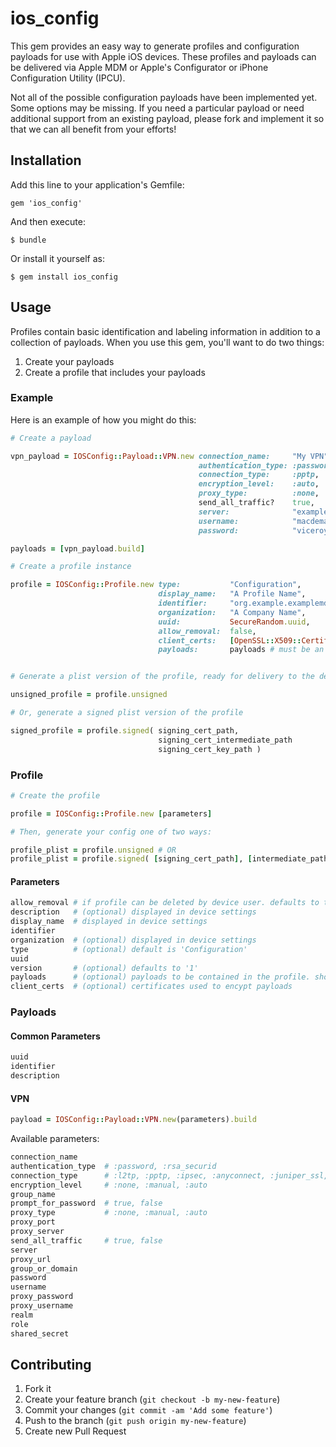 # ios_config

This gem provides an easy way to generate profiles and configuration payloads for use with Apple iOS devices. These profiles and payloads can be delivered via Apple MDM or Apple's Configurator or iPhone Configuration Utility (IPCU).

Not all of the possible configuration payloads have been implemented yet. Some options may be missing. If you need a particular payload or need additional support from an existing payload, please fork and implement it so that we can all benefit from your efforts!

## Installation

Add this line to your application's Gemfile:

    gem 'ios_config'

And then execute:

    $ bundle

Or install it yourself as:

    $ gem install ios_config

## Usage

Profiles contain basic identification and labeling information in addition to a collection of payloads. When you use this gem, you'll want to do two things:

1. Create your payloads
2. Create a profile that includes your payloads

### Example

Here is an example of how you might do this:

```ruby
# Create a payload

vpn_payload = IOSConfig::Payload::VPN.new connection_name:     "My VPN",
                                          authentication_type: :password,
                                          connection_type:     :pptp,
                                          encryption_level:    :auto,
                                          proxy_type:          :none,
                                          send_all_traffic?    true,
                                          server:              "example.org",
                                          username:            "macdemarco",
                                          password:            "viceroy"

payloads = [vpn_payload.build]

# Create a profile instance

profile = IOSConfig::Profile.new type:           "Configuration",
                                 display_name:   "A Profile Name",
                                 identifier:     "org.example.examplemdmservice.exampleprofile",
                                 organization:   "A Company Name",
                                 uuid:           SecureRandom.uuid,
                                 allow_removal:  false,
                                 client_certs:   [OpenSSL::X509::Certificate.new], # Array of client certificates
                                 payloads:       payloads # must be an array when type is "Configuration" 


# Generate a plist version of the profile, ready for delivery to the device

unsigned_profile = profile.unsigned

# Or, generate a signed plist version of the profile

signed_profile = profile.signed( signing_cert_path,
                                 signing_cert_intermediate_path
                                 signing_cert_key_path )
```

### Profile

```ruby
# Create the profile

profile = IOSConfig::Profile.new [parameters]

# Then, generate your config one of two ways:

profile_plist = profile.unsigned # OR
profile_plist = profile.signed( [signing_cert_path], [intermediate_path], [key_path] )
```

#### Parameters

```ruby
allow_removal # if profile can be deleted by device user. defaults to true
description   # (optional) displayed in device settings 
display_name  # displayed in device settings
identifier
organization  # (optional) displayed in device settings
type          # (optional) default is 'Configuration'
uuid
version       # (optional) defaults to '1'
payloads      # (optional) payloads to be contained in the profile. should be an array if type is 'Configuration'
client_certs  # (optional) certificates used to encypt payloads
```

### Payloads

#### Common Parameters

```ruby
uuid
identifier
description
```

#### VPN

```ruby
payload = IOSConfig::Payload::VPN.new(parameters).build
```

Available parameters:

```ruby
connection_name    
authentication_type  # :password, :rsa_securid
connection_type      # :l2tp, :pptp, :ipsec, :anyconnect, :juniper_ssl, :f5_ssl, :sonicwall_modile_connect, :aruba_via
encryption_level     # :none, :manual, :auto
group_name           
prompt_for_password  # true, false
proxy_type           # :none, :manual, :auto
proxy_port          
proxy_server        
send_all_traffic     # true, false
server               
proxy_url            
group_or_domain      
password             
username             
proxy_password      
proxy_username       
realm     
role             
shared_secret      
```

## Contributing

1. Fork it
2. Create your feature branch (`git checkout -b my-new-feature`)
3. Commit your changes (`git commit -am 'Add some feature'`)
4. Push to the branch (`git push origin my-new-feature`)
5. Create new Pull Request
